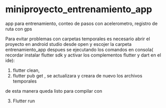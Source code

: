 # miniproyecto_entrenamiento_app
app para entrenamiento, conteo de pasos con acelerometro, registro de ruta con gps

Para evitar problemas con carpetas temporales es necesario abrir el proyecto en android studio desde open y escojer la carpeta entrenamiento_app 
despues se ejecutando los comandos en consola( recordar instalar flutter sdk y activar los complementos flutter y dart en el ide): 

1) flutter clean,
2) flutter pub get  , se actualizara y creara de nuevo los archivos temporales

de esta manera queda listo para compilar con

3) Flutter run
